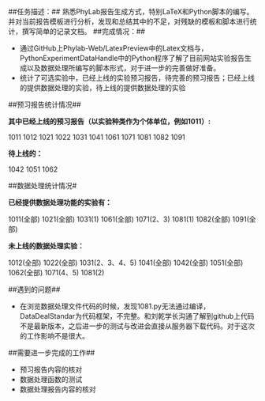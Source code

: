 ##任务描述：##
  熟悉PhyLab报告生成方式，特别LaTeX和Python脚本的编写。并对当前报告模板进行分析，发现和总结其中的不足，对残缺的模板和脚本进行统计，撰写简单的记录文档。
##完成情况：##
* 通过GitHub上Phylab-Web/LatexPreview中的Latex文档与，PythonExperimentDataHandle中的Python程序了解了目前网站实验报告生成以及数据处理所编写的脚本形式，对于进一步的完善做好准备。
* 统计了可选实验中，已经上线的实验预习报告，待完善的预习报告；已经上线的提供数据处理的实验，待上线的提供数据处理的实验

##预习报告统计情况##

**其中已经上线的预习报告（以实验种类作为个体单位，例如1011）:**

1011	1012	1021	1022	1031	1041	1061	1071	1081	1082	1091

**待上线的：**

1042	1051	1062

##数据处理统计情况#

**已经提供数据处理功能的实验有：**

1011(全部)
1021(全部)
1031(1)
1061(全部)
1071(2、3)
1081(1)
1082(全部)
1091(全部)

**未上线的数据处理实验：**

1012(全部)
1022(全部)
1031(2、3、4、5)
1041(全部)
1042(全部)
1051(全部)
1062(全部)
1071(4、5)
1081(2)

##遇到的问题##
* 在浏览数据处理文件代码的时候，发现1081.py无法通过编译，DataDealStandar为代码框架，不完整。和刘乾学长沟通了解到github上代码不是最新版本，之后进一步的测试与改进会直接从服务器下载代码。对于这次的工作影响不是很大。

##需要进一步完成的工作##
* 预习报告内容的核对
* 数据处理函数的测试
* 数据处理报告内容的核对


